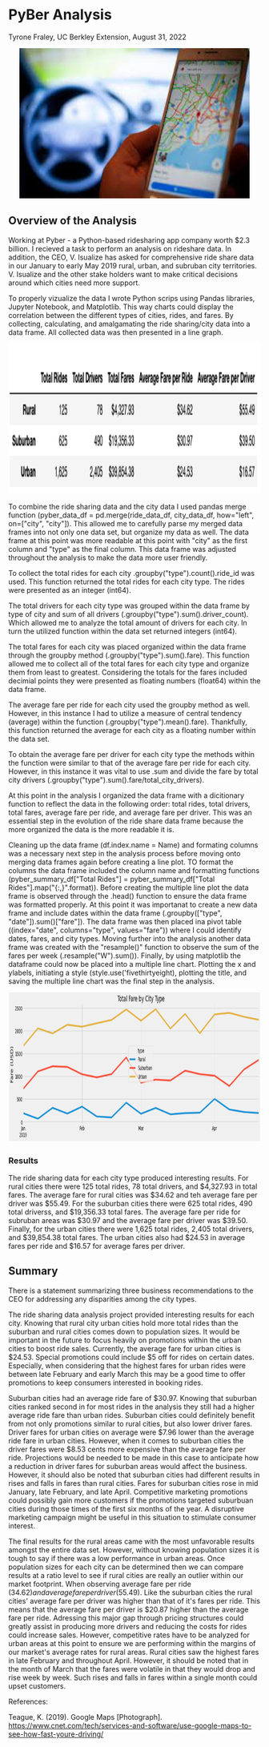 # PyBer Analysis

Tyrone Fraley,
UC Berkley Extension,
August 31, 2022



<p align="center">
  <img width="460" height="300" src="map.jpeg">
</p>

## Overview of the Analysis
Working at Pyber - a Python-based ridesharing app company worth $2.3 billion. I recieved a task to perform an analysis on rideshare data. In addition, the CEO, V. Isualize has asked for comprehensive ride share data in our January to early May 2019 rural, urban, and subruban city territories. V. Isualize and the other stake holders want to make critical decisions around which cities need more support. 

To properly vizualize the data I wrote Python scrips using Pandas libraries, Jupyter Notebook, and Matplotlib. This way charts could display the correlation between the different types of cities, rides, and fares. By collecting, calculating, and amalgamating the ride sharing/city data into a data frame. All collected data was then presented in a line graph. 

<p align="center">
  <img width="560" height="300" src="Screen Shot 2022-09-30 at 4.14.54 PM.png">
</p>

To combine the ride sharing data and the city data I used pandas merge function (pyber_data_df = pd.merge(ride_data_df, city_data_df, how="left", on=["city", "city"]). This allowed me to carefully parse my merged data frames into not only one data set, but organize my data as well. The data frame at this point was more readable at this point with "city" as the first column and "type" as the final column. This data frame was adjusted throughout the analysis to make the data more user friendly. 

To collect the total rides for each city .groupby("type").count().ride_id was used. This function returned the total rides for each city type. The rides were presented as an integer (int64). 

The total drivers for each city type was grouped within the data frame by type of city and sum of all drivers (.groupby("type").sum().driver_count). Which allowed me to analyze the total amount of drivers for each city. In turn the utilized function within the data set returned integers (int64).

The total fares for each city was placed organized within the data frame through the groupby method (.groupby("type").sum().fare). This function allowed me to collect all of the total fares for each city type and organize them from least to greatest. Considering the totals for the fares included decimial points they were presented as floating numbers (float64) within the data frame. 

The average fare per ride for each city used the groupby method as well. However, in this instance I had to utilize a measure of central tendency (average) within the function (.groupby("type").mean().fare). Thankfully, this function returned the average for each city as a floating number within the data set. 

To obtain the average fare per driver for each city type the methods within the function were similar to that of the average fare per ride for each city. However, in this instance it was vital to use .sum and divide the fare by total city drivers (.groupby("type").sum().fare/total_city_drivers).

At this point in the analysis I organized the data frame with a dicitionary function to reflect the data in the following order: total rides, total drivers, total fares, average fare per ride, and average fare per driver. This was an essential step in the evolution of the ride share data frame because the more organized the data is the more readable it is. 

Cleaning up the data frame (df.index.name = Name) and formating columns was a necessary next step in the analysis process before moving onto merging data frames again before creating a line plot. TO format the columns the data frame included the column name and formatting functions (pyber_summary_df["Total Rides"] = pyber_summary_df["Total Rides"].map("{:,}".format)). Before creating the multiple line plot the data frame is observed through the .head() function to ensure the data frame was formatted properly. At this point it was importanat to create a new data frame and include dates within the data frame (.groupby(["type", "date"]).sum()["fare"]). The data frame was then placed ina pivot table ((index="date", columns="type", values="fare")) where I could identify dates, fares, and city types. Moving further into the analysis another data frame was created with the "resample()" function to observe the sum of the fares per week (.resample("W").sum()). Finally, by using matplotlib the dataframe could now be placed into a multiple line chart. Plotting the x and ylabels, initiating a style (style.use('fivethirtyeight), plotting the title, and saving the multiple line chart was the final step in the analysis.

<p align="center">
  <img width="660" height="300" src="Screen Shot 2022-09-30 at 4.15.08 PM.png">
</p>

### Results

The ride sharing data for each city type produced interesting results. For rural cities there were 125 total rides, 78 total drivers, and $4,327.93 in total fares. The average fare for rural cities was $34.62 and teh average fare per driver was $55.49. For the suburban cities there were 625 total rides, 490 total driverss, and $19,356.33 total fares. The average fare per ride for subruban areas was $30.97 and the average fare per driver was $39.50. Finally, for the urban cities there were 1,625 total rides, 2,405 total drivers, and $39,854.38 total fares. The urban cities also had $24.53 in average fares per ride and $16.57 for average fares per driver. 

## Summary

There is a statement summarizing three business recommendations to the CEO for addressing any disparities among the city types.

The ride sharing data analysis project provided interesting results for each city. Knowing that rural city urban cities hold more total rides than the suburban and rural cities comes down to population sizes. It would be important in the future to focus heavily on promotions within the urban cities to boost ride sales. Currently, the average fare for urban cities is $24.53. Special promotions could include $5 off for rides on certain dates. Especially, when considering that the highest fares for urban rides were between late February and early March this may be a good time to offer promotions to keep consumers interested in booking rides. 

Suburban cities had an average ride fare of $30.97. Knowing that suburban cities ranked second in for most rides in the analysis they still had a higher average ride fare than urban rides. Suburban cities could definitely benefit from not only promotions similar to rural cities, but also lower driver fares. Driver fares for urban cities on average were $7.96 lower than the average ride fare in urban cities. However, when it comes to suburban cities the driver fares were $8.53 cents more expensive than the average fare per ride. Projections would be needed to be made in this case to anticipate how a reduction in driver fares for suburban areas would affect the business. However, it should also be noted that suburban cities had different results in rises and falls in fares than rural cities. Fares for suburban cities rose in mid January, late February, and late April. Competitive marketing promotions could possibly gain more customers if the promotions targeted suburbuan cities during those times of the first six months of the year. A disruptive marketing campaign might be useful in this situation to stimulate consumer interest.

The final results for the rural areas came with the most unfavorable results amongst the entire data set. However, without knowing population sizes it is tough to say if there was a low performance in urban areas. Once population sizes for each city can be determined then we can compare results at a ratio level to see if rural cities are really an outlier within our market footprint. When observing average fare per ride ($34.62) and average fare per driver ($55.49). Like the suburban cities the rural cities' average fare per driver was higher than that of it's fares per ride. This means that the average fare per driver is $20.87 higher than the average fare per ride. Adressing this major gap through pricing structures could greatly assist in producing more drivers and reducing the costs for rides could increase sales. However, competitive rates have to be analyzed for urban areas at this point to ensure we are performing within the margins of our market's average rates for rural areas. Rural cities saw the highest fares in late February and throughout April. However, it should be noted that in the month of March that the fares were volatile in that they would drop and rise week by week. Such rises and falls in fares within a single month could upset customers. 

References:

Teague, K. (2019). Google Maps [Photograph]. https://www.cnet.com/tech/services-and-software/use-google-maps-to-see-how-fast-youre-driving/


